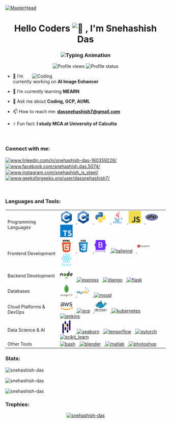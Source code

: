[![MasterHead](https://user-images.githubusercontent.com/90236635/232446433-d5540fa2-fe28-4bb8-b929-cdb51fe61336.gif)](www.instagram.com/snehashish_is_steel/)

<h1 align="center">Hello Coders<picture>
  <source srcset="https://fonts.gstatic.com/s/e/notoemoji/latest/1f44b/512.webp" type="image/webp">
  <img src="https://fonts.gstatic.com/s/e/notoemoji/latest/1f44b/512.gif" alt="👋" width="32" height="32">
</picture>, I'm Snehashish Das</h1>

<h3 align="center">
    <img src="https://readme-typing-svg.demolab.com?font=Fira+Code&weight=550&size=23&pause=1500&color=1cebf5&center=true&vCenter=true&width=600&height=30&lines=A+passionate+web+developer+from+India;An+MCA+student+at+University+of+Calcutta;A+Machine+Learning+enthusiast" alt="Typing Animation">
</h3>

<p align="center">
    <!-- Profile Views Badge -->
    <img src="https://komarev.com/ghpvc/?username=snehashish-das&label=PROFILE+VIEWS&color=blueviolet&style=for-the-badge" alt="Profile views" />
    <!-- Status Badge -->
    <img src="https://img.shields.io/badge/STATUS-ACTIVE-brightgreen?style=for-the-badge&logo=github&logoColor=white" alt="Profile status" />
</p>




<img align="right" alt="Coding" width="420" src="https://cdn.dribbble.com/users/730703/screenshots/6581243/avento.gif">


- 🔭 I’m currently working on **AI Image Enhancer**

- 🌱 I’m currently learning **MEARN**

- 💬 Ask me about **Coding, GCP, AI/ML**

- 📫 How to reach me: **dassnehashish7@gmail.com**

- ⚡ Fun fact: **I study MCA at University of Calcutta**

<br>
<h3 align="left">Connect with me:</h3>
<p align="left">
<a href="https://linkedin.com/in/snehashish-das-160359226/" target="_blank"><img align="center" src="https://raw.githubusercontent.com/rahuldkjain/github-profile-readme-generator/master/src/images/icons/Social/linked-in-alt.svg" alt="www.linkedin.com/in/snehashish-das-160359226/" height="30" width="40" /></a>
<a href="https://www.facebook.com/snehashish.das.5074/" target="_blank"><img align="center" src="https://raw.githubusercontent.com/rahuldkjain/github-profile-readme-generator/master/src/images/icons/Social/facebook.svg" alt="www.facebook.com/snehashish.das.5074/" height="30" width="40" /></a>
<a href="https://instagram.com/snehashish_is_steel/" target="_blank"><img align="center" src="https://raw.githubusercontent.com/rahuldkjain/github-profile-readme-generator/master/src/images/icons/Social/instagram.svg" alt="www.instagram.com/snehashish_is_steel/" height="30" width="40" /></a>
<a href="https://www.geeksforgeeks.org/user/dassnehashish7" target="_blank"><img align="center" src="https://raw.githubusercontent.com/rahuldkjain/github-profile-readme-generator/master/src/images/icons/Social/geeks-for-geeks.svg" alt="www.geeksforgeeks.org/user/dassnehashish7/" height="30" width="40" /></a>
</p>

<br>


<h3 align="left">Languages and Tools: </h3> 

<table>
  
  <!-- Programming Languages -->
  <tr>
    <td>Programming Languages</td>
    <td>
      <a href="https://www.cprogramming.com/" target="_blank" rel="noreferrer"> 
        <img src="https://raw.githubusercontent.com/devicons/devicon/master/icons/c/c-original.svg" alt="c" width="40" height="40" style="padding-right:10px; background-color:white;"/>
      </a>
      <a href="https://www.w3schools.com/cpp/" target="_blank" rel="noreferrer"> 
        <img src="https://raw.githubusercontent.com/devicons/devicon/master/icons/cplusplus/cplusplus-original.svg" alt="cplusplus" width="40" height="40" style="padding-right:10px; background-color:white;"/>
      </a>
      <a href="https://www.python.org" target="_blank" rel="noreferrer"> 
        <img src="https://raw.githubusercontent.com/devicons/devicon/master/icons/python/python-original.svg" alt="python" width="40" height="40" style="padding-right:10px; background-color:white;"/>
      </a>
      <a href="https://www.java.com" target="_blank" rel="noreferrer"> 
        <img src="https://raw.githubusercontent.com/devicons/devicon/master/icons/java/java-original.svg" alt="java" width="40" height="40" style="padding-right:10px; background-color:white;"/>
      </a>
      <a href="https://developer.mozilla.org/en-US/docs/Web/JavaScript" target="_blank" rel="noreferrer"> 
        <img src="https://raw.githubusercontent.com/devicons/devicon/master/icons/javascript/javascript-original.svg" alt="javascript" width="40" height="40" style="padding-right:10px; background-color:white;"/>
      </a>
      <a href="https://www.php.net" target="_blank" rel="noreferrer"> 
        <img src="https://raw.githubusercontent.com/devicons/devicon/master/icons/php/php-original.svg" alt="php" width="40" height="40" style="padding-right:10px; background-color:white;"/>
      </a>
      <a href="https://www.typescriptlang.org/" target="_blank" rel="noreferrer"> 
        <img src="https://raw.githubusercontent.com/devicons/devicon/master/icons/typescript/typescript-original.svg" alt="typescript" width="40" height="40" style="padding-right:10px; background-color:white;"/>
      </a>
    </td>
  </tr>
  
  <!-- Frontend Development -->
  <tr>
    <td>Frontend Development</td>
    <td>
      <a href="https://www.w3.org/html/" target="_blank" rel="noreferrer"> 
        <img src="https://raw.githubusercontent.com/devicons/devicon/master/icons/html5/html5-original-wordmark.svg" alt="html5" width="40" height="40" style="padding-right:10px; background-color:white;"/>
      </a>
      <a href="https://www.w3schools.com/css/" target="_blank" rel="noreferrer"> 
        <img src="https://raw.githubusercontent.com/devicons/devicon/master/icons/css3/css3-original-wordmark.svg" alt="css3" width="40" height="40" style="padding-right:10px; background-color:white;"/>
      </a>
      <a href="https://getbootstrap.com" target="_blank" rel="noreferrer"> 
        <img src="https://raw.githubusercontent.com/devicons/devicon/master/icons/bootstrap/bootstrap-plain-wordmark.svg" alt="bootstrap" width="40" height="40" style="padding-right:10px; background-color:white;"/>
      </a>
      <a href="https://tailwindcss.com/" target="_blank" rel="noreferrer"> 
        <img src="https://www.vectorlogo.zone/logos/tailwindcss/tailwindcss-icon.svg" alt="tailwind" width="40" height="40" style="padding-right:10px; background-color:white;"/>
      </a>
      <a href="https://angular.io" target="_blank" rel="noreferrer"> 
        <img src="https://raw.githubusercontent.com/devicons/devicon/master/icons/angularjs/angularjs-original-wordmark.svg" alt="angularjs" width="40" height="40" style="padding-right:10px; background-color:white;"/>
      </a>
      <a href="https://reactjs.org/" target="_blank" rel="noreferrer"> 
        <img src="https://raw.githubusercontent.com/devicons/devicon/master/icons/react/react-original-wordmark.svg" alt="react" width="40" height="40" style="padding-right:10px; background-color:white;"/>
      </a>
    </td>
  </tr>
  
  <!-- Backend Development -->
  <tr>
    <td>Backend Development</td>
    <td>
      <a href="https://nodejs.org" target="_blank" rel="noreferrer"> 
        <img src="https://raw.githubusercontent.com/devicons/devicon/master/icons/nodejs/nodejs-original-wordmark.svg" alt="nodejs" width="40" height="40" style="padding-right:10px; background-color:white;"/>
      </a>
      <a href="https://expressjs.com" target="_blank" rel="noreferrer"> 
        <img src="https://www.etatvasoft.com/public/images/express-main-logo-hexa.svg" alt="express" width="40" height="40" style="padding-right:10px; background-color:white;"/>
      </a>
      <a href="https://www.djangoproject.com/" target="_blank" rel="noreferrer"> 
        <img src="https://cdn.worldvectorlogo.com/logos/django.svg" alt="django" width="40" height="40" style="padding-right:10px; background-color:white;"/>
      </a>
      <a href="https://flask.palletsprojects.com/" target="_blank" rel="noreferrer"> 
        <img src="https://encrypted-tbn0.gstatic.com/images?q=tbn:ANd9GcTmD38KsMgEwahtWc_Nfs5ZVktP9dBc36MUZA&s" alt="flask" width="40" height="40" style="padding-right:10px; background-color:white;"/>
      </a>
    </td>
  </tr>
  
  <!-- Databases -->
  <tr>
    <td>Databases</td>
    <td>
      <a href="https://www.mongodb.com/" target="_blank" rel="noreferrer"> 
        <img src="https://raw.githubusercontent.com/devicons/devicon/master/icons/mongodb/mongodb-original-wordmark.svg" alt="mongodb" width="40" height="40" style="padding-right:10px; background-color:white;"/>
      </a>
      <a href="https://www.mysql.com/" target="_blank" rel="noreferrer"> 
        <img src="https://raw.githubusercontent.com/devicons/devicon/master/icons/mysql/mysql-original-wordmark.svg" alt="mysql" width="40" height="40" style="padding-right:10px; background-color:white;"/>
      </a>
      <a href="https://www.microsoft.com/en-us/sql-server" target="_blank" rel="noreferrer"> 
        <img src="https://www.svgrepo.com/show/303229/microsoft-sql-server-logo.svg" alt="mssql" width="40" height="40" style="padding-right:10px; background-color:white;"/>
      </a>
    </td>
  </tr>

  <!-- Cloud Platforms & DevOps -->
  <tr>
    <td>Cloud Platforms & DevOps</td>
    <td>
      <a href="https://aws.amazon.com" target="_blank" rel="noreferrer"> 
        <img src="https://raw.githubusercontent.com/devicons/devicon/master/icons/amazonwebservices/amazonwebservices-original-wordmark.svg" alt="aws" width="40" height="40" style="padding-right:10px; background-color:white;"/>
      </a>
      <a href="https://cloud.google.com" target="_blank" rel="noreferrer"> 
        <img src="https://www.vectorlogo.zone/logos/google_cloud/google_cloud-icon.svg" alt="gcp" width="40" height="40" style="padding-right:10px; background-color:white;"/>
      </a>
      <a href="https://www.docker.com/" target="_blank" rel="noreferrer"> 
        <img src="https://raw.githubusercontent.com/devicons/devicon/master/icons/docker/docker-original-wordmark.svg" alt="docker" width="40" height="40" style="padding-right:10px; background-color:white;"/>
      </a>
      <a href="https://kubernetes.io" target="_blank" rel="noreferrer"> 
        <img src="https://www.vectorlogo.zone/logos/kubernetes/kubernetes-icon.svg" alt="kubernetes" width="40" height="40" style="padding-right:10px; background-color:white;"/>
      </a>
      <a href="https://www.jenkins.io" target="_blank" rel="noreferrer"> 
        <img src="https://www.vectorlogo.zone/logos/jenkins/jenkins-icon.svg" alt="jenkins" width="40" height="40" style="padding-right:10px; background-color:white;"/>
      </a>
    </td>
  </tr>

  <!-- Data Science & AI -->
  <tr>
    <td>Data Science & AI</td>
    <td>
      <a href="https://pandas.pydata.org/" target="_blank" rel="noreferrer"> 
        <img src="https://raw.githubusercontent.com/devicons/devicon/2ae2a900d2f041da66e950e4d48052658d850630/icons/pandas/pandas-original.svg" alt="pandas" width="40" height="40" style="padding-right:10px; background-color:white;"/>
      </a>
      <a href="https://seaborn.pydata.org/" target="_blank" rel="noreferrer"> 
        <img src="https://seaborn.pydata.org/_images/logo-mark-lightbg.svg" alt="seaborn" width="40" height="40" style="padding-right:10px; background-color:white;"/>
      </a>
      <a href="https://www.tensorflow.org" target="_blank" rel="noreferrer"> 
        <img src="https://www.vectorlogo.zone/logos/tensorflow/tensorflow-icon.svg" alt="tensorflow" width="40" height="40" style="padding-right:10px; background-color:white;"/>
      </a>
      <a href="https://pytorch.org/" target="_blank" rel="noreferrer"> 
        <img src="https://www.vectorlogo.zone/logos/pytorch/pytorch-icon.svg" alt="pytorch" width="40" height="40" style="padding-right:10px; background-color:white;"/>
      </a>
      <a href="https://scikit-learn.org/" target="_blank" rel="noreferrer"> 
        <img src="https://upload.wikimedia.org/wikipedia/commons/0/05/Scikit_learn_logo_small.svg" alt="scikit_learn" width="40" height="40" style="padding-right:10px; background-color:white;"/>
      </a>
    </td>
  </tr>

  <!-- Other Tools -->
  <tr>
    <td>Other Tools</td>
    <td>
      <a href="https://www.gnu.org/software/bash/" target="_blank" rel="noreferrer"> 
        <img src="https://raw.githubusercontent.com/odb/official-bash-logo/master/assets/Logos/Icons/PNG/512x512.png" alt="bash" width="40" height="40" style="padding-right:10px; background-color:white;"/>
      </a>
      <a href="https://www.blender.org/" target="_blank" rel="noreferrer"> 
        <img src="https://download.blender.org/branding/community/blender_community_badge_white.svg" alt="blender" width="40" height="40" style="padding-right:10px; background-color:white;"/>
      </a>
      <a href="https://www.mathworks.com/" target="_blank" rel="noreferrer"> 
        <img src="https://upload.wikimedia.org/wikipedia/commons/2/21/Matlab_Logo.png" alt="matlab" width="40" height="40" style="padding-right:10px; background-color:white;"/>
      </a>
      <a href="https://www.photoshop.com/en" target="_blank" rel="noreferrer"> 
        <img src="https://upload.wikimedia.org/wikipedia/commons/thumb/a/af/Adobe_Photoshop_CC_icon.svg/512px-Adobe_Photoshop_CC_icon.svg.png" alt="photoshop" width="40" height="40" style="padding-right:10px; background-color:white;"/>
      </a>
    </td>
  </tr>
</table>


<h3 align="left">Stats:</h3>

<p><img align="center" src="https://github-readme-stats.vercel.app/api/top-langs?username=snehashish-das&show_icons=true&locale=en&layout=compact&bg_color=0d1117&text_color=c9d1d9&title_color=58a6ff&icon_color=2f81f7" alt="snehashish-das" /></p>

<p><img align="center" src="https://github-readme-stats.vercel.app/api?username=snehashish-das&show_icons=true&locale=en&bg_color=0d1117&text_color=c9d1d9&title_color=58a6ff&icon_color=2f81f7" alt="snehashish-das" /></p>

<p><img align="center" src="https://github-readme-streak-stats.herokuapp.com/?user=snehashish-das&background=0d1117&stroke=58a6ff&ring=2f81f7&fire=2f81f7&currStreakNum=c9d1d9&sideNums=c9d1d9&currStreakLabel=58a6ff&sideLabels=58a6ff&dates=c9d1d9" alt="snehashish-das" /></p>


<h3 align="left">Trophies:</h3>
<p align="center">
  <a href="https://github.com/ryo-ma/github-profile-trophy">
    <img src="https://github-profile-trophy.vercel.app/?username=snehashish-das&theme=radical&no-frame=true&row=1&column=7" alt="snehashish-das" />
  </a>
</p>

